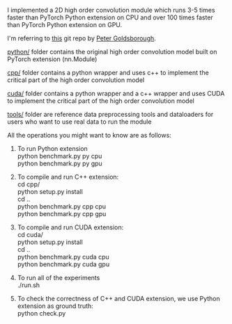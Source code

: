 I implemented a 2D high order convolution module which runs 3-5 times faster than PyTorch Python extension on CPU and over 100 times faster than PyTorch Python extension on GPU.  

I'm referring to [this](https://github.com/pytorch/extension-cpp/tree/master/cuda) git repo by [Peter Goldsborough](https://github.com/goldsborough).  


[python/](https://github.com/YHHHCF/PyTorch_Extension/tree/master/python) folder contains the original high order convolution model built on PyTorch extension (nn.Module)  

[cpp/](https://github.com/YHHHCF/PyTorch_Extension/tree/master/cpp) folder contains a python wrapper and uses c++ to implement the critical part of the high order convolution model  

[cuda/](https://github.com/YHHHCF/PyTorch_Extension/tree/master/cuda) folder contains a python wrapper and a c++ wrapper and uses CUDA to implement the critical part of the high order convolution model  

[tools/](https://github.com/YHHHCF/PyTorch_Extension/tree/master/tools) folder are reference data preprocessing tools and dataloaders for users who want to use real data to run the module  

All the operations you might want to know are as follows:  

1. To run Python extension  
python benchmark.py py cpu  
python benchmark.py py gpu  

2. To compile and run C++ extension:  
cd cpp/  
python setup.py install  
cd ..  
python benchmark.py cpp cpu  
python benchmark.py cpp gpu  

3. To compile and run CUDA extension:  
cd cuda/  
python setup.py install  
cd ..  
python benchmark.py cuda cpu  
python benchmark.py cuda gpu  

4. To run all of the experiments  
./run.sh  

5. To check the correctness of C++ and CUDA extension, we use Python extension as ground truth:  
python check.py  
